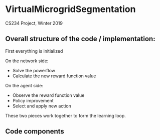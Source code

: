 # VirtualMicrogridSegmentation
CS234 Project, Winter 2019


## Overall structure of the code / implementation: 

First everything is initialized

On the network side: 
- Solve the powerflow
- Calculate the new reward function value

On the agent side: 
- Observe the reward function value
- Policy improvement
- Select and apply new action


These two pieces work together to form the learning loop. 


## Code components
